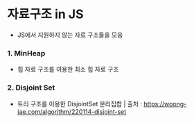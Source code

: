 # 자료구조 in JS
* JS에서 지원하지 않는 자료 구조들을 모음

### 1. MinHeap
* 힙 자료 구조를 이용한 최소 힙 자료 구조

### 2. Disjoint Set
* 트리 구조를 이용한 DisjointSet 분리집합 
| 출처 : https://woong-jae.com/algorithm/220114-disjoint-set
